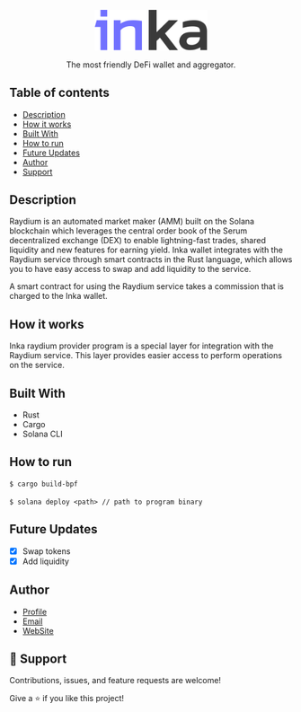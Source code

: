 <p align="center">
  <a href="http://inka.finance/" target="blank"><img src="./2.svg" width="200" alt="Inka Logo" /></a>
</p>
<p align="center">The most friendly DeFi wallet and aggregator.</p>

## Table of contents

- [Description](#description)
- [How it works](#how-it-works)
- [Built With](#built-with)
- [How to run](#how-to-run)
- [Future Updates](#future-updates)
- [Author](#author)
- [Support](#support)

## Description

Raydium is an automated market maker (AMM) built on the Solana blockchain which leverages the central order book of the Serum decentralized exchange (DEX) to enable lightning-fast trades, shared liquidity and new features for earning yield. Inka wallet integrates with the Raydium service through smart contracts in the Rust language, which allows you to have easy access to swap and add liquidity to the service.

<p>A smart contract for using the Raydium service takes a commission that is charged to the Inka wallet.</p>

## How it works

<p>Inka raydium provider program is a special layer for integration with the Raydium service. This layer provides easier access to perform operations on the service.</p>

## Built With

- Rust
- Cargo
- Solana CLI

## How to run

```
$ cargo build-bpf

$ solana deploy <path> // path to program binary
```

## Future Updates

- [x] Swap tokens
- [x] Add liquidity

## Author

- [Profile](https://github.com/Inka-Finance "Inka Finance Development Team")
- [Email](mailto:a.zhaxybayev@inka.finance?subject=Hi "Hi!")
- [WebSite](https://inka.finance/ "Welcome")

## 🤝 Support

Contributions, issues, and feature requests are welcome!

Give a ⭐️ if you like this project!
